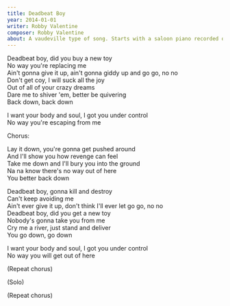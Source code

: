 ```yaml
---
title: Deadbeat Boy
year: 2014-01-01
writer: Robby Valentine
composer: Robby Valentine
about: A vaudeville type of song. Starts with a saloon piano recorded on bad vinyl. A Michael Jackson-minded verse. Queen-like harmonies in the chorus. Brian may’s guitar orchestra in ‘Good company’ was the inspiration of the guitar solo.
---
```


<p>Deadbeat boy, did you buy a new toy<br />
    No way you're replacing me<br />
    Ain't gonna give it up, ain't gonna giddy up and go go, no no<br />
    Don't get coy, I will suck all the joy<br />
    Out of all of your crazy dreams<br />
    Dare me to shiver 'em, better be quivering<br />
    Back down, back down</p>

<p>I want your body and soul, I got you under control<br />
    No way you're escaping from me</p>

<p class="em">Chorus:</p>

<p>Lay it down, you're gonna get pushed around<br />
    And I'll show you how revenge can feel<br />
    Take me down and I'll bury you into the ground<br />
    Na na know there's no way out of here<br />
    You better back down</p>

<p>Deadbeat boy, gonna kill and destroy<br />
    Can't keep avoiding me<br />
    Ain't ever give it up, don't think I'll ever let go go, no no<br />
    Deadbeat boy, did you get a new toy<br />
    Nobody's gonna take you from me<br />
    Cry me a river, just stand and deliver<br />
    You go down, go down</p>

<p>I want your body and soul, I got you under control<br />
    No way you will get out of here</p>

<p class="em">(Repeat chorus)</p>

<p class="em">(Solo)</p>

<p class="em">(Repeat chorus)</p>